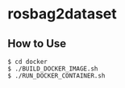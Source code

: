 # rosbag2dataset

## How to Use
```
$ cd docker
$ ./BUILD_DOCKER_IMAGE.sh
$ ./RUN_DOCKER_CONTAINER.sh
```
